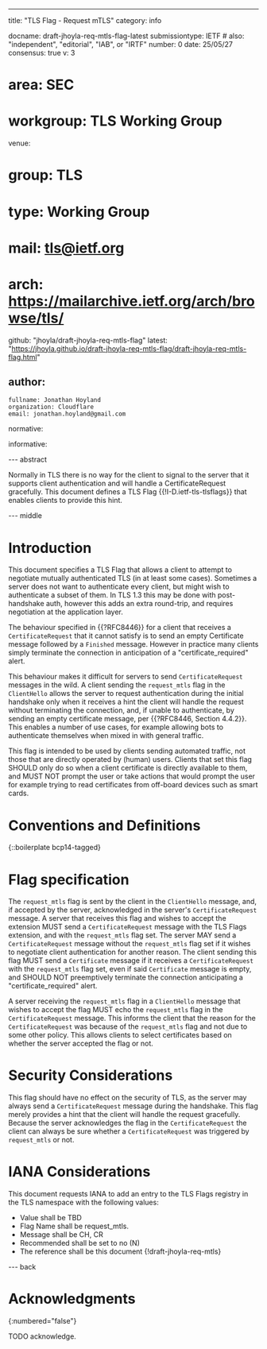 ---
title: "TLS Flag - Request mTLS"
category: info

docname: draft-jhoyla-req-mtls-flag-latest
submissiontype: IETF  # also: "independent", "editorial", "IAB", or "IRTF"
number: 0
date: 25/05/27
consensus: true
v: 3
# area: SEC
# workgroup: TLS Working Group
venue:
#  group: TLS
#  type: Working Group
#  mail: tls@ietf.org
#  arch: https://mailarchive.ietf.org/arch/browse/tls/
  github: "jhoyla/draft-jhoyla-req-mtls-flag"
  latest: "https://jhoyla.github.io/draft-jhoyla-req-mtls-flag/draft-jhoyla-req-mtls-flag.html"

author:
 -
    fullname: Jonathan Hoyland
    organization: Cloudflare
    email: jonathan.hoyland@gmail.com

normative:

informative:


--- abstract

Normally in TLS there is no way for the client to signal to the server that it
supports client authentication and will handle a CertificateRequest gracefully.
This document defines a TLS Flag {{!I-D.ietf-tls-tlsflags}} that enables clients
to provide this hint.


--- middle

# Introduction

This document specifies a TLS Flag that allows a client to attempt to negotiate
mutually authenticated TLS (in at least some cases). Sometimes a server does not
want to authenticate every client, but might wish to authenticate a subset of
them. In TLS 1.3 this may be done with post-handshake auth, however this adds an
extra round-trip, and requires negotiation at the application layer.

The behaviour specified in {{?RFC8446}} for a client that receives a
`CertificateRequest` that it cannot satisfy is to send an empty Certificate
message followed by a `Finished` message. However in practice many clients simply
terminate the connection in anticipation of a "certificate_required" alert.

This behaviour makes it difficult for servers to send `CertificateRequest`
messages in the wild. A client sending the `request_mtls` flag in the `ClientHello`
allows the server to request authentication during the initial handshake only
when it receives a hint the client will handle the request without terminating
the connection, and, if unable to authenticate, by sending an empty certificate
message, per {{?RFC8446, Section 4.4.2}}. This enables a number of use cases,
for example allowing bots to authenticate themselves when mixed in with general
traffic.

This flag is intended to be used by clients sending automated traffic, not those
that are directly operated by (human) users. Clients that set this flag SHOULD
only do so when a client certificate is directly available to them, and MUST NOT
prompt the user or take actions that would prompt the user for example trying to
read certificates from off-board devices such as smart cards.

# Conventions and Definitions

{::boilerplate bcp14-tagged}

# Flag specification

The `request_mtls` flag is sent by the client in the `ClientHello` message,
and, if accepted by the server, acknowledged in the server's
`CertificateRequest` message. A server that receives this flag and wishes to
accept the extension MUST send a `CertificateRequest` message with the TLS
Flags extension, and with the `request_mtls` flag set. The server MAY send a
`CertificateRequest` message without the `request_mtls` flag set if it wishes
to negotiate client authentication for another reason. The client sending this
flag MUST send a `Certificate` message if it receives a `CertificateRequest`
with the `request_mtls` flag set, even if said `Certificate` message is empty,
and SHOULD NOT preemptively terminate the connection anticipating a
"certificate_required" alert.

A server receiving the `request_mtls` flag in a `ClientHello` message that
wishes to accept the flag MUST echo the `request_mtls` flag in the
`CertificateRequest` message. This informs the client that the reason for the
`CertificateRequest` was because of the `request_mtls` flag and not due to some
other policy. This allows clients to select certificates based on whether the
server accepted the flag or not.

# Security Considerations

This flag should have no effect on the security of TLS, as the server may always
send a `CertificateRequest` message during the handshake. This flag merely
provides a hint that the client will handle the request gracefully. Because the
server acknowledges the flag in the `CertificateRequest` the client can always
be sure whether a `CertificateRequest` was triggered by `request_mtls` or not.

# IANA Considerations

This document requests IANA to add an entry to the TLS Flags registry in the TLS
namespace with the following values:

* Value shall be TBD
* Flag Name shall be request_mtls.
* Message shall be CH, CR
* Recommended shall be set to no (N)
* The reference shall be this document {!draft-jhoyla-req-mtls}

--- back

# Acknowledgments
{:numbered="false"}

TODO acknowledge.
